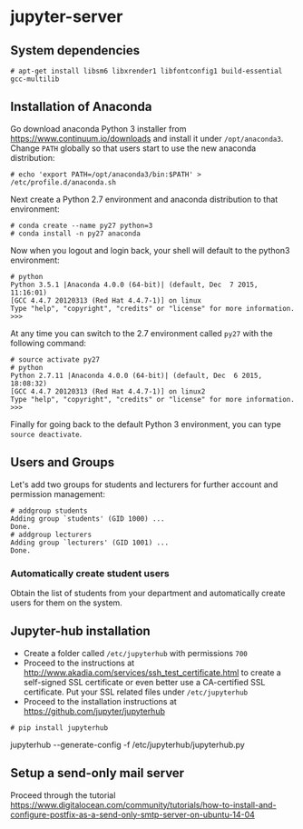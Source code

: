 # jupyter-server

## System dependencies

```
# apt-get install libsm6 libxrender1 libfontconfig1 build-essential gcc-multilib
```

## Installation of Anaconda

Go download anaconda Python 3 installer from https://www.continuum.io/downloads and install it under `/opt/anaconda3`. Change `PATH` globally so that users start to use the new anaconda distribution:

```
# echo 'export PATH=/opt/anaconda3/bin:$PATH' > /etc/profile.d/anaconda.sh
```

Next create a Python 2.7 environment and anaconda distribution to that environment:

```
# conda create --name py27 python=3
# conda install -n py27 anaconda
```

Now when you logout and login back, your shell will default to the python3 environment:

```
# python
Python 3.5.1 |Anaconda 4.0.0 (64-bit)| (default, Dec  7 2015, 11:16:01) 
[GCC 4.4.7 20120313 (Red Hat 4.4.7-1)] on linux
Type "help", "copyright", "credits" or "license" for more information.
>>>
```

At any time you can switch to the 2.7 environment called `py27` with the following command:

```
# source activate py27
# python
Python 2.7.11 |Anaconda 4.0.0 (64-bit)| (default, Dec  6 2015, 18:08:32) 
[GCC 4.4.7 20120313 (Red Hat 4.4.7-1)] on linux2
Type "help", "copyright", "credits" or "license" for more information.
>>>
```

Finally for going back to the default Python 3 environment, you can type `source deactivate`.

## Users and Groups

Let's add two groups for students and lecturers for further account and permission management:
```
# addgroup students
Adding group `students' (GID 1000) ...
Done.
# addgroup lecturers
Adding group `lecturers' (GID 1001) ...
Done.
```

### Automatically create student users

Obtain the list of students from your department and automatically create users for them on the system.

## Jupyter-hub installation

 - Create a folder called `/etc/jupyterhub` with permissions `700`
 - Proceed to the instructions at http://www.akadia.com/services/ssh_test_certificate.html to create a self-signed SSL certificate or even better use a CA-certified SSL certificate. Put your SSL related files under `/etc/jupyterhub`
 - Proceed to the installation instructions at https://github.com/jupyter/jupyterhub

```
# pip install jupyterhub
```
jupyterhub --generate-config -f /etc/jupyterhub/jupyterhub.py



## Setup a send-only mail server

Proceed through the tutorial https://www.digitalocean.com/community/tutorials/how-to-install-and-configure-postfix-as-a-send-only-smtp-server-on-ubuntu-14-04
